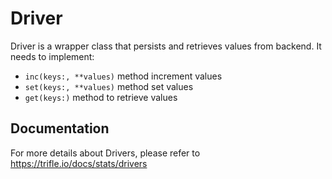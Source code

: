 # Driver

Driver is a wrapper class that persists and retrieves values from backend. It needs to implement:

- `inc(keys:, **values)` method increment values
- `set(keys:, **values)` method set values
- `get(keys:)` method to retrieve values

## Documentation

For more details about Drivers, please refer to https://trifle.io/docs/stats/drivers
